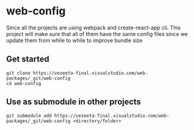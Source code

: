 # web-config

Since all the projects are using webpack and create-react-app cli. This project will make sure that all of them have the same config files since we update them from while to while to improve bundle size

## Get started

```#!/bin/bash
git clone https://vezeeta-final.visualstudio.com/web-packages/_git/web-config
cd web-config
```

## Use as submodule in other projects

```#!/bin/bash
git submodule add https://vezeeta-final.visualstudio.com/web-packages/_git/web-config <directory/folder>
```